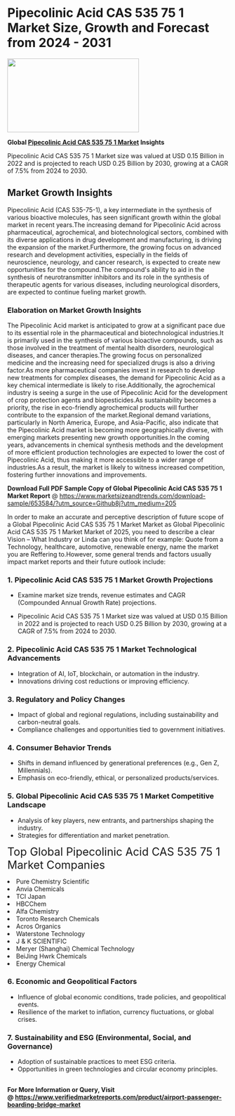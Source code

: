 <H1>Pipecolinic Acid CAS 535 75 1 Market Size, Growth and Forecast from 2024 - 2031</H1><img class="aligncenter size-medium wp-image-584254" src="https://thirdeyenews.in/wp-content/uploads/2024/09/Global-Market-Research-300x168.jpeg" alt="" width="300" height="168" /><p><strong>Global&nbsp;<a href="https://www.marketsizeandtrends.com/download-sample/653584/?utm_source=Github8j?utm_medium=205">Pipecolinic Acid CAS 535 75 1 Market</a> Insights</strong></p><p>Pipecolinic Acid CAS 535 75 1 Market size was valued at USD 0.15 Billion in 2022 and is projected to reach USD 0.25 Billion by 2030, growing at a CAGR of 7.5% from 2024 to 2030.</p><p><h2>Market Growth Insights</h2> Pipecolinic Acid (CAS 535-75-1), a key intermediate in the synthesis of various bioactive molecules, has seen significant growth within the global market in recent years.The increasing demand for Pipecolinic Acid across pharmaceutical, agrochemical, and biotechnological sectors, combined with its diverse applications in drug development and manufacturing, is driving the expansion of the market.Furthermore, the growing focus on advanced research and development activities, especially in the fields of neuroscience, neurology, and cancer research, is expected to create new opportunities for the compound.The compound's ability to aid in the synthesis of neurotransmitter inhibitors and its role in the synthesis of therapeutic agents for various diseases, including neurological disorders, are expected to continue fueling market growth. <h3>Elaboration on Market Growth Insights</h3> The Pipecolinic Acid market is anticipated to grow at a significant pace due to its essential role in the pharmaceutical and biotechnological industries.It is primarily used in the synthesis of various bioactive compounds, such as those involved in the treatment of mental health disorders, neurological diseases, and cancer therapies.The growing focus on personalized medicine and the increasing need for specialized drugs is also a driving factor.As more pharmaceutical companies invest in research to develop new treatments for complex diseases, the demand for Pipecolinic Acid as a key chemical intermediate is likely to rise.Additionally, the agrochemical industry is seeing a surge in the use of Pipecolinic Acid for the development of crop protection agents and biopesticides.As sustainability becomes a priority, the rise in eco-friendly agrochemical products will further contribute to the expansion of the market.Regional demand variations, particularly in North America, Europe, and Asia-Pacific, also indicate that the Pipecolinic Acid market is becoming more geographically diverse, with emerging markets presenting new growth opportunities.In the coming years, advancements in chemical synthesis methods and the development of more efficient production technologies are expected to lower the cost of Pipecolinic Acid, thus making it more accessible to a wider range of industries.As a result, the market is likely to witness increased competition, fostering further innovations and improvements.</p><p><span class=""><strong>Download Full PDF Sample Copy of Global Pipecolinic Acid CAS 535 75 1 Market Report</strong> @ <a href="https://www.marketsizeandtrends.com/download-sample/653584/?utm_source=Github8j?utm_medium=205" target="_blank">https://www.marketsizeandtrends.com/download-sample/653584/?utm_source=Github8j?utm_medium=205</a></span></p><p>In order to make an accurate and perceptive description of future scope of a Global&nbsp;Pipecolinic Acid CAS 535 75 1 Market Market as Global&nbsp;Pipecolinic Acid CAS 535 75 1 Market Market of 2025, you need to describe a clear Vision &ndash; What Industry or Linda can you think of for example: Quote from a Technology, healthcare, automotive, renewable energy, name the market you are Reffering to.However, some general trends and factors usually impact market reports and their future outlook include:</p><h3>1.&nbsp;<strong>Pipecolinic Acid CAS 535 75 1 Market Growth Projections</strong></h3><ul><li>Examine market size trends, revenue estimates and CAGR (Compounded Annual Growth Rate) projections.</li><li><p>Pipecolinic Acid CAS 535 75 1 Market size was valued at USD 0.15 Billion in 2022 and is projected to reach USD 0.25 Billion by 2030, growing at a CAGR of 7.5% from 2024 to 2030.</p></li></ul><h3>2.&nbsp;<strong>Pipecolinic Acid CAS 535 75 1 Market Technological Advancements</strong></h3><ul><li>Integration of AI, IoT, blockchain, or automation in the industry.</li><li>Innovations driving cost reductions or improving efficiency.</li></ul><h3>3.&nbsp;<strong>Regulatory and Policy Changes</strong></h3><ul><li>Impact of global and regional regulations, including sustainability and carbon-neutral goals.</li><li>Compliance challenges and opportunities tied to government initiatives.</li></ul><h3>4.&nbsp;<strong>Consumer Behavior Trends</strong></h3><ul><li>Shifts in demand influenced by generational preferences (e.g., Gen Z, Millennials).</li><li>Emphasis on eco-friendly, ethical, or personalized products/services.</li></ul><h3>5.&nbsp;<strong>Global Pipecolinic Acid CAS 535 75 1 Market Competitive Landscape</strong></h3><ul><li>Analysis of key players, new entrants, and partnerships shaping the industry.</li><li>Strategies for differentiation and market penetration.</li></ul><p data-pm-slice="1 1 []"><span style="color: inherit; font-family: inherit; font-size: 25px;">Top Global Pipecolinic Acid CAS 535 75 1 Market Companies</span></p><div class="" data-test-id=""><p><li>Pure Chemistry Scientific</li><li> Anvia Chemicals</li><li> TCI Japan</li><li> HBCChem</li><li> Alfa Chemistry</li><li> Toronto Research Chemicals</li><li> Acros Organics</li><li> Waterstone Technology</li><li> J & K SCIENTIFIC</li><li> Meryer (Shanghai) Chemical Technology</li><li> BeiJing Hwrk Chemicals</li><li> Energy Chemical</li></p></div><h3>6.&nbsp;<strong>Economic and Geopolitical Factors</strong></h3><ul><li>Influence of global economic conditions, trade policies, and geopolitical events.</li><li>Resilience of the market to inflation, currency fluctuations, or global crises.</li></ul><h3>7.&nbsp;<strong>Sustainability and ESG (Environmental, Social, and Governance)</strong></h3><ul><li>Adoption of sustainable practices to meet ESG criteria.</li><li>Opportunities in green technologies and circular economy principles.</li></ul><h2><strong style="font-size: 14px;">For More Information or Query, Visit @&nbsp;</strong><a style="background-color: #ffffff; font-size: 14px;" href="https://www.marketsizeandtrends.com/report/pipecolinic-acid-cas-535-75-1-market/" target="_blank">https://www.verifiedmarketreports.com/product/airport-passenger-boarding-bridge-market</a></h2>